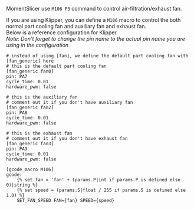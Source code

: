 MomentSlicer use `M106 P3` command to control air-filtration/exhaust fan.

If you are using Klipper, you can define a `M106` macro to control the both normal part cooling fan and auxiliary fan and exhaust fan.  
Below is a reference configuration for Klipper.   
*Note: Don't forget to change the pin name to the actual pin name you are using in the configuration*

```
# instead of using [fan], we define the default part cooling fan with [fan_generic] here
# this is the default part cooling fan
[fan_generic fan0]
pin: PA7
cycle_time: 0.01
hardware_pwm: false

# this is the auxiliary fan
# comment out it if you don't have auxiliary fan
[fan_generic fan2]
pin: PA8
cycle_time: 0.01
hardware_pwm: false

# this is the exhaust fan
# comment out it if you don't have exhaust fan
[fan_generic fan3]
pin: PA9
cycle_time: 0.01
hardware_pwm: false

[gcode_macro M106]
gcode:
    {% set fan = 'fan' + (params.P|int if params.P is defined else 0)|string %}
    {% set speed = (params.S|float / 255 if params.S is defined else 1.0) %}
    SET_FAN_SPEED FAN={fan} SPEED={speed}

```
